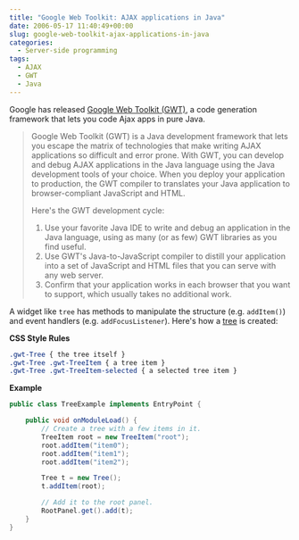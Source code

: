 ```yaml
---
title: "Google Web Toolkit: AJAX applications in Java"
date: 2006-05-17 11:40:49+00:00
slug: google-web-toolkit-ajax-applications-in-java
categories:
  - Server-side programming
tags:
  - AJAX
  - GWT
  - Java
---
```


Google has released [Google Web Toolkit (GWT)](http://www.gwtproject.org/), a code generation framework that lets you code Ajax apps in pure Java.

> Google Web Toolkit (GWT) is a Java development framework that lets you escape the matrix of technologies that make writing AJAX applications so difficult and error prone. With GWT, you can develop and debug AJAX applications in the Java language using the Java development tools of your choice. When you deploy your application to production, the GWT compiler to translates your Java application to browser-compliant JavaScript and HTML.
>
> Here's the GWT development cycle:
>
> 1. Use your favorite Java IDE to write and debug an application in the Java language, using as many (or as few) GWT libraries as you find useful.
> 2. Use GWT's Java-to-JavaScript compiler to distill your application into a set of JavaScript and HTML files that you can serve with any web server.
> 3. Confirm that your application works in each browser that you want to support, which usually takes no additional work.

A widget like `tree` has methods to manipulate the structure (e.g. `addItem()`) and event handlers (e.g. `addFocusListener`). Here's how a [tree](http://www.gwtproject.org/javadoc/latest/com/google/gwt/user/client/ui/Tree.html) is created:

**CSS Style Rules**

```css
.gwt-Tree { the tree itself }
.gwt-Tree .gwt-TreeItem { a tree item }
.gwt-Tree .gwt-TreeItem-selected { a selected tree item }
```

**Example**

```java
public class TreeExample implements EntryPoint {

    public void onModuleLoad() {
        // Create a tree with a few items in it.
        TreeItem root = new TreeItem("root");
        root.addItem("item0");
        root.addItem("item1");
        root.addItem("item2");

        Tree t = new Tree();
        t.addItem(root);

        // Add it to the root panel.
        RootPanel.get().add(t);
    }
}
```

